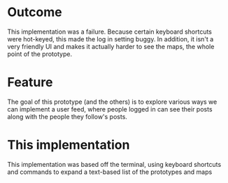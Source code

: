 # Outcome

This implementation was a failure. Because certain keyboard shortcuts were hot-keyed, this made the log in setting buggy. In addition, it isn't a very friendly UI and makes it actually harder to see the maps, the whole point of the prototype.

# Feature

The goal of this prototype (and the others) is to explore various ways we can implement a user feed, where people logged in can see their posts along with the people they follow's posts.

# This implementation

This implementation was based off the terminal, using keyboard shortcuts and commands to expand a text-based list of the prototypes and maps